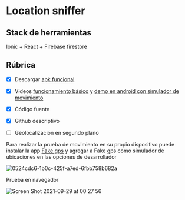 # Location sniffer

## Stack de herramientas

Ionic + React + Firebase firestore

## Rúbrica

- [x] Descargar [apk funcional](https://drive.google.com/file/d/1Xzk6GTEOmEhxkNexSO4GCguEjuAWodC8/view?usp=sharing)

- [x] Videos [funcionamiento básico](https://youtu.be/LwpjM5aomQ0) y [demo en android con simulador de movimiento](https://youtu.be/WELvom5P7XU)

- [x] Código fuente 
- [x] Github descriptivo 
- [ ] Geolocalización en segundo plano


Para realizar la prueba de movimiento en su propio dispositivo puede instalar la app [Fake gps](https://play.google.com/store/apps/details?id=com.lexa.fakegps&hl=es_EC&gl=US) y agregar a Fake gps como simulador de ubicaciones en las opciones de desarrollador


![0524cdc6-1b0c-425f-a7ed-6fbb758b682a](https://user-images.githubusercontent.com/52419137/135215954-990078ea-ac13-4939-ae90-2a23484ae746.jpg)

Prueba en navegador

![Screen Shot 2021-09-29 at 00 27 56](https://user-images.githubusercontent.com/52419137/135214794-65b12610-30d1-4212-aaa7-05eaac8596b0.png)
